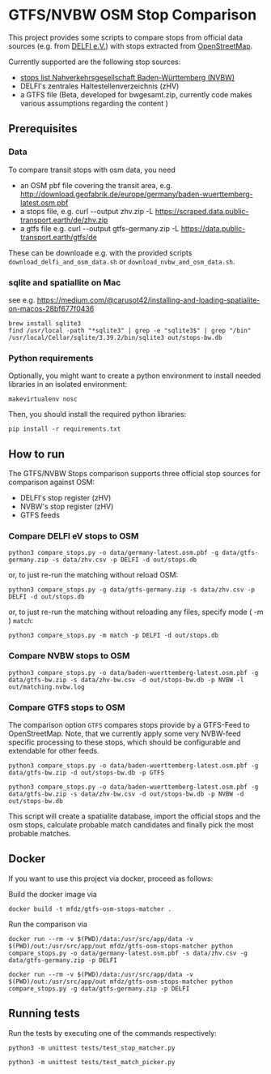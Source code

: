 # GTFS/NVBW OSM Stop Comparison
This project provides some scripts to compare stops from official data sources (e.g. from [DELFI e.V.](https://www.delfi.de)) with stops extracted from [OpenStreetMap](https://openstreetmap.org).

Currently supported are the following stop sources:
* [stops list Nahverkehrsgesellschaft Baden-Württemberg (NVBW)](https://www.mobidata-bw.de/dataset/haltestellen-baden-wuerttemberg)
* DELFI's zentrales Haltestellenverzeichnis (zHV)
* a GTFS file (Beta, developed for bwgesamt.zip, currently code makes various assumptions regarding the content )

## Prerequisites

### Data
To compare transit stops with osm data, you need
* an OSM pbf file covering the transit area, e.g.
  http://download.geofabrik.de/europe/germany/baden-wuerttemberg-latest.osm.pbf
* a stops file, e.g. curl --output zhv.zip -L https://scraped.data.public-transport.earth/de/zhv.zip
* a gtfs file e.g. curl --output gtfs-germany.zip -L https://data.public-transport.earth/gtfs/de


These can be downloade e.g. with the provided scripts `download_delfi_and_osm_data.sh` or `download_nvbw_and_osm_data.sh`.

### sqlite and spatiallite on Mac
see e.g. https://medium.com/@carusot42/installing-and-loading-spatialite-on-macos-28bf677f0436

```shell
brew install sqlite3 
find /usr/local -path "*sqlite3" | grep -e "sqlite3$" | grep "/bin"
/usr/local/Cellar/sqlite/3.39.2/bin/sqlite3 out/stops-bw.db
```

### Python requirements 
Optionally, you might want to create a python environment to install needed libraries in an isolated environment:

```shell
makevirtualenv nosc
```

Then, you should install the required python libraries:
```shell
pip install -r requirements.txt
```


## How to run

The GTFS/NVBW Stops comparison supports three official stop sources for comparison against OSM:
* DELFI's stop register (zHV)
* NVBW's stop register (zHV)
* GTFS feeds

### Compare DELFI eV stops to OSM
```shell
python3 compare_stops.py -o data/germany-latest.osm.pbf -g data/gtfs-germany.zip -s data/zhv.csv -p DELFI -d out/stops.db
```

or, to just re-run the matching without reload OSM:

```shell
python3 compare_stops.py -g data/gtfs-germany.zip -s data/zhv.csv -p DELFI -d out/stops.db
```

or, to just re-run the matching without reloading any files, specify mode ( -m ) `match`:

```shell
python3 compare_stops.py -m match -p DELFI -d out/stops.db
```

### Compare NVBW stops to OSM
```shell
python3 compare_stops.py -o data/baden-wuerttemberg-latest.osm.pbf -g data/gtfs-bw.zip -s data/zhv-bw.csv -d out/stops-bw.db -p NVBW -l out/matching.nvbw.log
```

### Compare GTFS stops to OSM
The comparison option `GTFS` compares stops provide by a GTFS-Feed to OpenStreetMap.
Note, that we currently apply some very NVBW-feed specific processing to these stops, which should be configurable and extendable for other feeds.

```shell
python3 compare_stops.py -o data/baden-wuerttemberg-latest.osm.pbf -g data/gtfs-bw.zip -d out/stops-bw.db -p GTFS 
```

```shell
python3 compare_stops.py -o data/baden-wuerttemberg-latest.osm.pbf -g data/gtfs-bw.zip -s data/zhv-bw.csv -d out/stops-bw.db -p NVBW -d out/stops-bw.db
```

This script will create a spatialite database, import the official stops and the osm stops, calculate probable match candidates and finally pick the most probable matches.

## Docker

If you want to use this project via docker, proceed as follows:

Build the docker image via 
```shell
docker build -t mfdz/gtfs-osm-stops-matcher .
```

Run the comparison via
```shell
docker run --rm -v $(PWD)/data:/usr/src/app/data -v $(PWD)/out:/usr/src/app/out mfdz/gtfs-osm-stops-matcher python compare_stops.py -o data/germany-latest.osm.pbf -s data/zhv.csv -g data/gtfs-germany.zip -p DELFI
```

```shell
docker run --rm -v $(PWD)/data:/usr/src/app/data -v $(PWD)/out:/usr/src/app/out mfdz/gtfs-osm-stops-matcher python compare_stops.py -g data/gtfs-germany.zip -p DELFI
```

## Running tests
Run the tests by executing one of the commands respectively:
```shell
python3 -m unittest tests/test_stop_matcher.py
```
```shell
python3 -m unittest tests/test_match_picker.py
```
